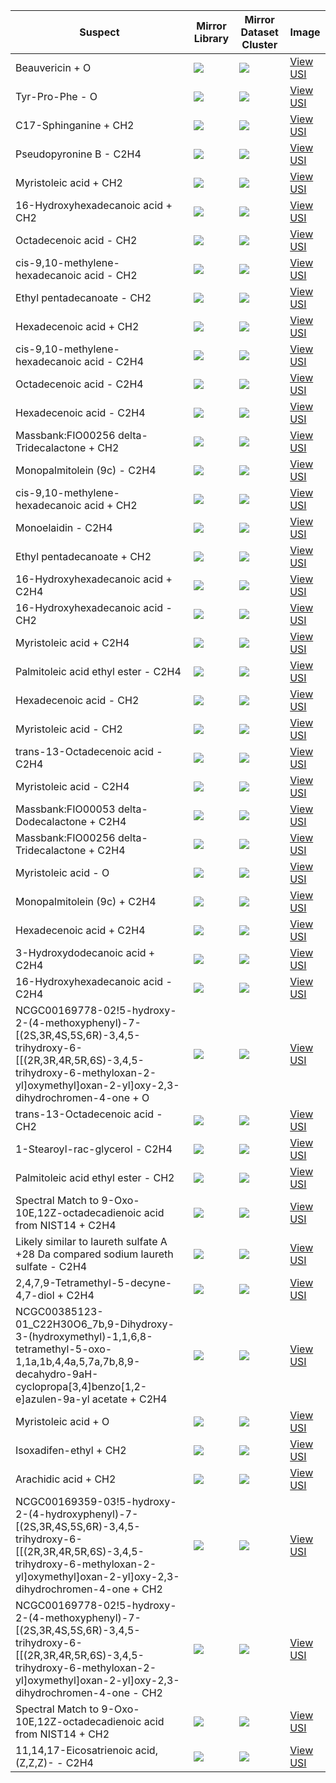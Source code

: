 Suspect | Mirror Library | Mirror Dataset Cluster | Image
--- | --- | --- | ---
Beauvericin + O | ![](https://metabolomics-usi.ucsd.edu/svg/mirror?usi1=mzspec:MSV000078547:121207_aby_J_DD_MS2.mzXML:scan:139&usi2=mzspec:GNPSLIBRARY:CCMSLIB00003416348&mz_min=50&mz_max=500) | ![](https://metabolomics-usi.ucsd.edu/svg/mirror?usi1=mzspec:MSV000078547:121207_aby_J_DD_MS2.mzXML:scan:139&usi2=mzspec:MSV000084314:MSV000078547.mgf:scan:1520&mz_min=50&mz_max=500) | [View USI](https://metabolomics-usi.ucsd.edu/svg/?usi=mzspec:MSV000078547:121207_aby_J_DD_MS2.mzXML:scan:139&mz_min=50&mz_max=500)
Tyr-Pro-Phe - O | ![](https://metabolomics-usi.ucsd.edu/svg/mirror?usi1=mzspec:MSV000078547:fi1026d_FT-it.mzXML:scan:132&usi2=mzspec:GNPSLIBRARY:CCMSLIB00003729791&mz_min=50&mz_max=500) | ![](https://metabolomics-usi.ucsd.edu/svg/mirror?usi1=mzspec:MSV000078547:fi1026d_FT-it.mzXML:scan:132&usi2=mzspec:MSV000084314:MSV000078547.mgf:scan:410&mz_min=50&mz_max=500) | [View USI](https://metabolomics-usi.ucsd.edu/svg/?usi=mzspec:MSV000078547:fi1026d_FT-it.mzXML:scan:132&mz_min=50&mz_max=500)
C17-Sphinganine + CH2 | ![](https://metabolomics-usi.ucsd.edu/svg/mirror?usi1=mzspec:MSV000078547:121207_proximicin_B_DD_MS2.mzXML:scan:34&usi2=mzspec:GNPSLIBRARY:CCMSLIB00000579284&mz_min=50&mz_max=500) | ![](https://metabolomics-usi.ucsd.edu/svg/mirror?usi1=mzspec:MSV000078547:121207_proximicin_B_DD_MS2.mzXML:scan:34&usi2=mzspec:MSV000084314:MSV000078547.mgf:scan:147&mz_min=50&mz_max=500) | [View USI](https://metabolomics-usi.ucsd.edu/svg/?usi=mzspec:MSV000078547:121207_proximicin_B_DD_MS2.mzXML:scan:34&mz_min=50&mz_max=500)
Pseudopyronine B - C2H4 | ![](https://metabolomics-usi.ucsd.edu/svg/mirror?usi1=mzspec:MSV000078552:Pseudomonas_012712_Pseudomonas_3w11m1.mzXML:scan:162&usi2=mzspec:GNPSLIBRARY:CCMSLIB00000223956&mz_min=50&mz_max=500) | ![](https://metabolomics-usi.ucsd.edu/svg/mirror?usi1=mzspec:MSV000078552:Pseudomonas_012712_Pseudomonas_3w11m1.mzXML:scan:162&usi2=mzspec:MSV000084314:MSV000078552.mgf:scan:238&mz_min=50&mz_max=500) | [View USI](https://metabolomics-usi.ucsd.edu/svg/?usi=mzspec:MSV000078552:Pseudomonas_012712_Pseudomonas_3w11m1.mzXML:scan:162&mz_min=50&mz_max=500)
Myristoleic acid + CH2 | ![](https://metabolomics-usi.ucsd.edu/svg/mirror?usi1=mzspec:MSV000078556:1m__BC1_01_930.mzXML:scan:2753&usi2=mzspec:GNPSLIBRARY:CCMSLIB00003234062&mz_min=50&mz_max=500) | ![](https://metabolomics-usi.ucsd.edu/svg/mirror?usi1=mzspec:MSV000078556:1m__BC1_01_930.mzXML:scan:2753&usi2=mzspec:MSV000084314:MSV000078556.mgf:scan:137879&mz_min=50&mz_max=500) | [View USI](https://metabolomics-usi.ucsd.edu/svg/?usi=mzspec:MSV000078556:1m__BC1_01_930.mzXML:scan:2753&mz_min=50&mz_max=500)
16-Hydroxyhexadecanoic acid + CH2 | ![](https://metabolomics-usi.ucsd.edu/svg/mirror?usi1=mzspec:MSV000078556:m15__BA7_01_2236.mzXML:scan:3020&usi2=mzspec:GNPSLIBRARY:CCMSLIB00003527360&mz_min=50&mz_max=500) | ![](https://metabolomics-usi.ucsd.edu/svg/mirror?usi1=mzspec:MSV000078556:m15__BA7_01_2236.mzXML:scan:3020&usi2=mzspec:MSV000084314:MSV000078556.mgf:scan:246914&mz_min=50&mz_max=500) | [View USI](https://metabolomics-usi.ucsd.edu/svg/?usi=mzspec:MSV000078556:m15__BA7_01_2236.mzXML:scan:3020&mz_min=50&mz_max=500)
Octadecenoic acid - CH2 | ![](https://metabolomics-usi.ucsd.edu/svg/mirror?usi1=mzspec:MSV000078556:m15__BA7_01_2236.mzXML:scan:3020&usi2=mzspec:GNPSLIBRARY:CCMSLIB00000075360&mz_min=50&mz_max=500) | ![](https://metabolomics-usi.ucsd.edu/svg/mirror?usi1=mzspec:MSV000078556:m15__BA7_01_2236.mzXML:scan:3020&usi2=mzspec:MSV000084314:MSV000078556.mgf:scan:413118&mz_min=50&mz_max=500) | [View USI](https://metabolomics-usi.ucsd.edu/svg/?usi=mzspec:MSV000078556:m15__BA7_01_2236.mzXML:scan:3020&mz_min=50&mz_max=500)
cis-9,10-methylene-hexadecanoic acid - CH2 | ![](https://metabolomics-usi.ucsd.edu/svg/mirror?usi1=mzspec:MSV000078556:m15__BA8_01_2237.mzXML:scan:2887&usi2=mzspec:GNPSLIBRARY:CCMSLIB00000075362&mz_min=50&mz_max=500) | ![](https://metabolomics-usi.ucsd.edu/svg/mirror?usi1=mzspec:MSV000078556:m15__BA8_01_2237.mzXML:scan:2887&usi2=mzspec:MSV000084314:MSV000078556.mgf:scan:342805&mz_min=50&mz_max=500) | [View USI](https://metabolomics-usi.ucsd.edu/svg/?usi=mzspec:MSV000078556:m15__BA8_01_2237.mzXML:scan:2887&mz_min=50&mz_max=500)
Ethyl pentadecanoate - CH2 | ![](https://metabolomics-usi.ucsd.edu/svg/mirror?usi1=mzspec:MSV000078556:1m__BB11_01_928.mzXML:scan:2601&usi2=mzspec:GNPSLIBRARY:CCMSLIB00003568840&mz_min=50&mz_max=500) | ![](https://metabolomics-usi.ucsd.edu/svg/mirror?usi1=mzspec:MSV000078556:1m__BB11_01_928.mzXML:scan:2601&usi2=mzspec:MSV000084314:MSV000078556.mgf:scan:116779&mz_min=50&mz_max=500) | [View USI](https://metabolomics-usi.ucsd.edu/svg/?usi=mzspec:MSV000078556:1m__BB11_01_928.mzXML:scan:2601&mz_min=50&mz_max=500)
Hexadecenoic acid + CH2 | ![](https://metabolomics-usi.ucsd.edu/svg/mirror?usi1=mzspec:MSV000078556:m15__BA6_01_2235.mzXML:scan:3022&usi2=mzspec:GNPSLIBRARY:CCMSLIB00000075361&mz_min=50&mz_max=500) | ![](https://metabolomics-usi.ucsd.edu/svg/mirror?usi1=mzspec:MSV000078556:m15__BA6_01_2235.mzXML:scan:3022&usi2=mzspec:MSV000084314:MSV000078556.mgf:scan:248332&mz_min=50&mz_max=500) | [View USI](https://metabolomics-usi.ucsd.edu/svg/?usi=mzspec:MSV000078556:m15__BA6_01_2235.mzXML:scan:3022&mz_min=50&mz_max=500)
cis-9,10-methylene-hexadecanoic acid - C2H4 | ![](https://metabolomics-usi.ucsd.edu/svg/mirror?usi1=mzspec:MSV000078556:1m__BH10_01_999.mzXML:scan:2761&usi2=mzspec:GNPSLIBRARY:CCMSLIB00000075362&mz_min=50&mz_max=500) | ![](https://metabolomics-usi.ucsd.edu/svg/mirror?usi1=mzspec:MSV000078556:1m__BH10_01_999.mzXML:scan:2761&usi2=mzspec:MSV000084314:MSV000078556.mgf:scan:341947&mz_min=50&mz_max=500) | [View USI](https://metabolomics-usi.ucsd.edu/svg/?usi=mzspec:MSV000078556:1m__BH10_01_999.mzXML:scan:2761&mz_min=50&mz_max=500)
Octadecenoic acid - C2H4 | ![](https://metabolomics-usi.ucsd.edu/svg/mirror?usi1=mzspec:MSV000078556:m15__BA10_01_2239.mzXML:scan:2877&usi2=mzspec:GNPSLIBRARY:CCMSLIB00000075360&mz_min=50&mz_max=500) | ![](https://metabolomics-usi.ucsd.edu/svg/mirror?usi1=mzspec:MSV000078556:m15__BA10_01_2239.mzXML:scan:2877&usi2=mzspec:MSV000084314:MSV000078556.mgf:scan:413118&mz_min=50&mz_max=500) | [View USI](https://metabolomics-usi.ucsd.edu/svg/?usi=mzspec:MSV000078556:m15__BA10_01_2239.mzXML:scan:2877&mz_min=50&mz_max=500)
Hexadecenoic acid - C2H4 | ![](https://metabolomics-usi.ucsd.edu/svg/mirror?usi1=mzspec:MSV000078556:m15__BF1_01_2290.mzXML:scan:2584&usi2=mzspec:GNPSLIBRARY:CCMSLIB00000075361&mz_min=50&mz_max=500) | ![](https://metabolomics-usi.ucsd.edu/svg/mirror?usi1=mzspec:MSV000078556:m15__BF1_01_2290.mzXML:scan:2584&usi2=mzspec:MSV000084314:MSV000078556.mgf:scan:247657&mz_min=50&mz_max=500) | [View USI](https://metabolomics-usi.ucsd.edu/svg/?usi=mzspec:MSV000078556:m15__BF1_01_2290.mzXML:scan:2584&mz_min=50&mz_max=500)
Massbank:FIO00256 delta-Tridecalactone + CH2 | ![](https://metabolomics-usi.ucsd.edu/svg/mirror?usi1=mzspec:MSV000078556:13m__BB8_01_2042.mzXML:scan:2611&usi2=mzspec:GNPSLIBRARY:CCMSLIB00000213944&mz_min=50&mz_max=500) | ![](https://metabolomics-usi.ucsd.edu/svg/mirror?usi1=mzspec:MSV000078556:13m__BB8_01_2042.mzXML:scan:2611&usi2=mzspec:MSV000084314:MSV000078556.mgf:scan:89142&mz_min=50&mz_max=500) | [View USI](https://metabolomics-usi.ucsd.edu/svg/?usi=mzspec:MSV000078556:13m__BB8_01_2042.mzXML:scan:2611&mz_min=50&mz_max=500)
Monopalmitolein (9c) - C2H4 | ![](https://metabolomics-usi.ucsd.edu/svg/mirror?usi1=mzspec:MSV000078556:m15__BA9_01_2238.mzXML:scan:2400&usi2=mzspec:GNPSLIBRARY:CCMSLIB00003302671&mz_min=50&mz_max=500) | ![](https://metabolomics-usi.ucsd.edu/svg/mirror?usi1=mzspec:MSV000078556:m15__BA9_01_2238.mzXML:scan:2400&usi2=mzspec:MSV000084314:MSV000078556.mgf:scan:673362&mz_min=50&mz_max=500) | [View USI](https://metabolomics-usi.ucsd.edu/svg/?usi=mzspec:MSV000078556:m15__BA9_01_2238.mzXML:scan:2400&mz_min=50&mz_max=500)
cis-9,10-methylene-hexadecanoic acid + CH2 | ![](https://metabolomics-usi.ucsd.edu/svg/mirror?usi1=mzspec:MSV000078556:4m__BA10_01_1216.mzXML:scan:3138&usi2=mzspec:GNPSLIBRARY:CCMSLIB00000075362&mz_min=50&mz_max=500) | ![](https://metabolomics-usi.ucsd.edu/svg/mirror?usi1=mzspec:MSV000078556:4m__BA10_01_1216.mzXML:scan:3138&usi2=mzspec:MSV000084314:MSV000078556.mgf:scan:342004&mz_min=50&mz_max=500) | [View USI](https://metabolomics-usi.ucsd.edu/svg/?usi=mzspec:MSV000078556:4m__BA10_01_1216.mzXML:scan:3138&mz_min=50&mz_max=500)
Monoelaidin - C2H4 | ![](https://metabolomics-usi.ucsd.edu/svg/mirror?usi1=mzspec:MSV000078556:4m__BC9_01_1239.mzXML:scan:2709&usi2=mzspec:GNPSLIBRARY:CCMSLIB00003309772&mz_min=50&mz_max=500) | ![](https://metabolomics-usi.ucsd.edu/svg/mirror?usi1=mzspec:MSV000078556:4m__BC9_01_1239.mzXML:scan:2709&usi2=mzspec:MSV000084314:MSV000078556.mgf:scan:836139&mz_min=50&mz_max=500) | [View USI](https://metabolomics-usi.ucsd.edu/svg/?usi=mzspec:MSV000078556:4m__BC9_01_1239.mzXML:scan:2709&mz_min=50&mz_max=500)
Ethyl pentadecanoate + CH2 | ![](https://metabolomics-usi.ucsd.edu/svg/mirror?usi1=mzspec:MSV000078556:13m__BA5_01_2027.mzXML:scan:304&usi2=mzspec:GNPSLIBRARY:CCMSLIB00003568854&mz_min=50&mz_max=500) | ![](https://metabolomics-usi.ucsd.edu/svg/mirror?usi1=mzspec:MSV000078556:13m__BA5_01_2027.mzXML:scan:304&usi2=mzspec:MSV000084314:MSV000078556.mgf:scan:208240&mz_min=50&mz_max=500) | [View USI](https://metabolomics-usi.ucsd.edu/svg/?usi=mzspec:MSV000078556:13m__BA5_01_2027.mzXML:scan:304&mz_min=50&mz_max=500)
16-Hydroxyhexadecanoic acid + C2H4 | ![](https://metabolomics-usi.ucsd.edu/svg/mirror?usi1=mzspec:MSV000078556:5m__BE5_01_1359.mzXML:scan:3123&usi2=mzspec:GNPSLIBRARY:CCMSLIB00003527360&mz_min=50&mz_max=500) | ![](https://metabolomics-usi.ucsd.edu/svg/mirror?usi1=mzspec:MSV000078556:5m__BE5_01_1359.mzXML:scan:3123&usi2=mzspec:MSV000084314:MSV000078556.mgf:scan:246914&mz_min=50&mz_max=500) | [View USI](https://metabolomics-usi.ucsd.edu/svg/?usi=mzspec:MSV000078556:5m__BE5_01_1359.mzXML:scan:3123&mz_min=50&mz_max=500)
16-Hydroxyhexadecanoic acid - CH2 | ![](https://metabolomics-usi.ucsd.edu/svg/mirror?usi1=mzspec:MSV000078556:m15__BA5_01_2234.mzXML:scan:2740&usi2=mzspec:GNPSLIBRARY:CCMSLIB00003527360&mz_min=50&mz_max=500) | ![](https://metabolomics-usi.ucsd.edu/svg/mirror?usi1=mzspec:MSV000078556:m15__BA5_01_2234.mzXML:scan:2740&usi2=mzspec:MSV000084314:MSV000078556.mgf:scan:246914&mz_min=50&mz_max=500) | [View USI](https://metabolomics-usi.ucsd.edu/svg/?usi=mzspec:MSV000078556:m15__BA5_01_2234.mzXML:scan:2740&mz_min=50&mz_max=500)
Myristoleic acid + C2H4 | ![](https://metabolomics-usi.ucsd.edu/svg/mirror?usi1=mzspec:MSV000078556:11m__BD2_01_1856.mzXML:scan:2887&usi2=mzspec:GNPSLIBRARY:CCMSLIB00003234062&mz_min=50&mz_max=500) | ![](https://metabolomics-usi.ucsd.edu/svg/mirror?usi1=mzspec:MSV000078556:11m__BD2_01_1856.mzXML:scan:2887&usi2=mzspec:MSV000084314:MSV000078556.mgf:scan:137879&mz_min=50&mz_max=500) | [View USI](https://metabolomics-usi.ucsd.edu/svg/?usi=mzspec:MSV000078556:11m__BD2_01_1856.mzXML:scan:2887&mz_min=50&mz_max=500)
Palmitoleic acid ethyl ester - C2H4 | ![](https://metabolomics-usi.ucsd.edu/svg/mirror?usi1=mzspec:MSV000078556:13m__BB3_01_2037.mzXML:scan:2901&usi2=mzspec:GNPSLIBRARY:CCMSLIB00003354404&mz_min=50&mz_max=500) | ![](https://metabolomics-usi.ucsd.edu/svg/mirror?usi1=mzspec:MSV000078556:13m__BB3_01_2037.mzXML:scan:2901&usi2=mzspec:MSV000084314:MSV000078556.mgf:scan:414364&mz_min=50&mz_max=500) | [View USI](https://metabolomics-usi.ucsd.edu/svg/?usi=mzspec:MSV000078556:13m__BB3_01_2037.mzXML:scan:2901&mz_min=50&mz_max=500)
Hexadecenoic acid - CH2 | ![](https://metabolomics-usi.ucsd.edu/svg/mirror?usi1=mzspec:MSV000078556:1m__BC2_01_931.mzXML:scan:2729&usi2=mzspec:GNPSLIBRARY:CCMSLIB00000075361&mz_min=50&mz_max=500) | ![](https://metabolomics-usi.ucsd.edu/svg/mirror?usi1=mzspec:MSV000078556:1m__BC2_01_931.mzXML:scan:2729&usi2=mzspec:MSV000084314:MSV000078556.mgf:scan:247221&mz_min=50&mz_max=500) | [View USI](https://metabolomics-usi.ucsd.edu/svg/?usi=mzspec:MSV000078556:1m__BC2_01_931.mzXML:scan:2729&mz_min=50&mz_max=500)
Myristoleic acid - CH2 | ![](https://metabolomics-usi.ucsd.edu/svg/mirror?usi1=mzspec:MSV000078556:m15__BA6_01_2235.mzXML:scan:2438&usi2=mzspec:GNPSLIBRARY:CCMSLIB00003478778&mz_min=50&mz_max=500) | ![](https://metabolomics-usi.ucsd.edu/svg/mirror?usi1=mzspec:MSV000078556:m15__BA6_01_2235.mzXML:scan:2438&usi2=mzspec:MSV000084314:MSV000078556.mgf:scan:133606&mz_min=50&mz_max=500) | [View USI](https://metabolomics-usi.ucsd.edu/svg/?usi=mzspec:MSV000078556:m15__BA6_01_2235.mzXML:scan:2438&mz_min=50&mz_max=500)
trans-13-Octadecenoic acid - C2H4 | ![](https://metabolomics-usi.ucsd.edu/svg/mirror?usi1=mzspec:MSV000078556:m15__BF3_01_2292.mzXML:scan:2882&usi2=mzspec:GNPSLIBRARY:CCMSLIB00003722195&mz_min=50&mz_max=500) | ![](https://metabolomics-usi.ucsd.edu/svg/mirror?usi1=mzspec:MSV000078556:m15__BF3_01_2292.mzXML:scan:2882&usi2=mzspec:MSV000084314:MSV000078556.mgf:scan:413741&mz_min=50&mz_max=500) | [View USI](https://metabolomics-usi.ucsd.edu/svg/?usi=mzspec:MSV000078556:m15__BF3_01_2292.mzXML:scan:2882&mz_min=50&mz_max=500)
Myristoleic acid - C2H4 | ![](https://metabolomics-usi.ucsd.edu/svg/mirror?usi1=mzspec:MSV000078556:m15__BA4_01_2233.mzXML:scan:2270&usi2=mzspec:GNPSLIBRARY:CCMSLIB00003478778&mz_min=50&mz_max=500) | ![](https://metabolomics-usi.ucsd.edu/svg/mirror?usi1=mzspec:MSV000078556:m15__BA4_01_2233.mzXML:scan:2270&usi2=mzspec:MSV000084314:MSV000078556.mgf:scan:138096&mz_min=50&mz_max=500) | [View USI](https://metabolomics-usi.ucsd.edu/svg/?usi=mzspec:MSV000078556:m15__BA4_01_2233.mzXML:scan:2270&mz_min=50&mz_max=500)
Massbank:FIO00053 delta-Dodecalactone + C2H4 | ![](https://metabolomics-usi.ucsd.edu/svg/mirror?usi1=mzspec:MSV000078556:13m__BA1_01_2023.mzXML:scan:2599&usi2=mzspec:GNPSLIBRARY:CCMSLIB00000213680&mz_min=50&mz_max=500) | ![](https://metabolomics-usi.ucsd.edu/svg/mirror?usi1=mzspec:MSV000078556:13m__BA1_01_2023.mzXML:scan:2599&usi2=mzspec:MSV000084314:MSV000078556.mgf:scan:43603&mz_min=50&mz_max=500) | [View USI](https://metabolomics-usi.ucsd.edu/svg/?usi=mzspec:MSV000078556:13m__BA1_01_2023.mzXML:scan:2599&mz_min=50&mz_max=500)
Massbank:FIO00256 delta-Tridecalactone + C2H4 | ![](https://metabolomics-usi.ucsd.edu/svg/mirror?usi1=mzspec:MSV000078556:4m__BB8_01_1226.mzXML:scan:2747&usi2=mzspec:GNPSLIBRARY:CCMSLIB00000213944&mz_min=50&mz_max=500) | ![](https://metabolomics-usi.ucsd.edu/svg/mirror?usi1=mzspec:MSV000078556:4m__BB8_01_1226.mzXML:scan:2747&usi2=mzspec:MSV000084314:MSV000078556.mgf:scan:89142&mz_min=50&mz_max=500) | [View USI](https://metabolomics-usi.ucsd.edu/svg/?usi=mzspec:MSV000078556:4m__BB8_01_1226.mzXML:scan:2747&mz_min=50&mz_max=500)
Myristoleic acid - O | ![](https://metabolomics-usi.ucsd.edu/svg/mirror?usi1=mzspec:MSV000078556:2m__BF4_01_1069.mzXML:scan:1115&usi2=mzspec:GNPSLIBRARY:CCMSLIB00003478778&mz_min=50&mz_max=500) | ![](https://metabolomics-usi.ucsd.edu/svg/mirror?usi1=mzspec:MSV000078556:2m__BF4_01_1069.mzXML:scan:1115&usi2=mzspec:MSV000084314:MSV000078556.mgf:scan:138080&mz_min=50&mz_max=500) | [View USI](https://metabolomics-usi.ucsd.edu/svg/?usi=mzspec:MSV000078556:2m__BF4_01_1069.mzXML:scan:1115&mz_min=50&mz_max=500)
Monopalmitolein (9c) + C2H4 | ![](https://metabolomics-usi.ucsd.edu/svg/mirror?usi1=mzspec:MSV000078556:13m__BA5_01_2027.mzXML:scan:2966&usi2=mzspec:GNPSLIBRARY:CCMSLIB00003302671&mz_min=50&mz_max=500) | ![](https://metabolomics-usi.ucsd.edu/svg/mirror?usi1=mzspec:MSV000078556:13m__BA5_01_2027.mzXML:scan:2966&usi2=mzspec:MSV000084314:MSV000078556.mgf:scan:673977&mz_min=50&mz_max=500) | [View USI](https://metabolomics-usi.ucsd.edu/svg/?usi=mzspec:MSV000078556:13m__BA5_01_2027.mzXML:scan:2966&mz_min=50&mz_max=500)
Hexadecenoic acid + C2H4 | ![](https://metabolomics-usi.ucsd.edu/svg/mirror?usi1=mzspec:MSV000078556:4m__BB7_01_1225.mzXML:scan:3131&usi2=mzspec:GNPSLIBRARY:CCMSLIB00000075361&mz_min=50&mz_max=500) | ![](https://metabolomics-usi.ucsd.edu/svg/mirror?usi1=mzspec:MSV000078556:4m__BB7_01_1225.mzXML:scan:3131&usi2=mzspec:MSV000084314:MSV000078556.mgf:scan:248332&mz_min=50&mz_max=500) | [View USI](https://metabolomics-usi.ucsd.edu/svg/?usi=mzspec:MSV000078556:4m__BB7_01_1225.mzXML:scan:3131&mz_min=50&mz_max=500)
3-Hydroxydodecanoic acid + C2H4 | ![](https://metabolomics-usi.ucsd.edu/svg/mirror?usi1=mzspec:MSV000078556:m15__BA7_01_2236.mzXML:scan:2590&usi2=mzspec:GNPSLIBRARY:CCMSLIB00003186584&mz_min=50&mz_max=500) | ![](https://metabolomics-usi.ucsd.edu/svg/mirror?usi1=mzspec:MSV000078556:m15__BA7_01_2236.mzXML:scan:2590&usi2=mzspec:MSV000084314:MSV000078556.mgf:scan:46232&mz_min=50&mz_max=500) | [View USI](https://metabolomics-usi.ucsd.edu/svg/?usi=mzspec:MSV000078556:m15__BA7_01_2236.mzXML:scan:2590&mz_min=50&mz_max=500)
16-Hydroxyhexadecanoic acid - C2H4 | ![](https://metabolomics-usi.ucsd.edu/svg/mirror?usi1=mzspec:MSV000078556:m15__BC11_01_2264.mzXML:scan:2604&usi2=mzspec:GNPSLIBRARY:CCMSLIB00003527360&mz_min=50&mz_max=500) | ![](https://metabolomics-usi.ucsd.edu/svg/mirror?usi1=mzspec:MSV000078556:m15__BC11_01_2264.mzXML:scan:2604&usi2=mzspec:MSV000084314:MSV000078556.mgf:scan:247017&mz_min=50&mz_max=500) | [View USI](https://metabolomics-usi.ucsd.edu/svg/?usi=mzspec:MSV000078556:m15__BC11_01_2264.mzXML:scan:2604&mz_min=50&mz_max=500)
NCGC00169778-02!5-hydroxy-2-(4-methoxyphenyl)-7-[(2S,3R,4S,5S,6R)-3,4,5-trihydroxy-6-[[(2R,3R,4R,5R,6S)-3,4,5-trihydroxy-6-methyloxan-2-yl]oxymethyl]oxan-2-yl]oxy-2,3-dihydrochromen-4-one + O | ![](https://metabolomics-usi.ucsd.edu/svg/mirror?usi1=mzspec:MSV000078556:11m__BC10_01_1852.mzXML:scan:1120&usi2=mzspec:GNPSLIBRARY:CCMSLIB00000848477&mz_min=50&mz_max=500) | ![](https://metabolomics-usi.ucsd.edu/svg/mirror?usi1=mzspec:MSV000078556:11m__BC10_01_1852.mzXML:scan:1120&usi2=mzspec:MSV000084314:MSV000078556.mgf:scan:1543094&mz_min=50&mz_max=500) | [View USI](https://metabolomics-usi.ucsd.edu/svg/?usi=mzspec:MSV000078556:11m__BC10_01_1852.mzXML:scan:1120&mz_min=50&mz_max=500)
trans-13-Octadecenoic acid - CH2 | ![](https://metabolomics-usi.ucsd.edu/svg/mirror?usi1=mzspec:MSV000078556:m15__BA7_01_2236.mzXML:scan:2978&usi2=mzspec:GNPSLIBRARY:CCMSLIB00003722195&mz_min=50&mz_max=500) | ![](https://metabolomics-usi.ucsd.edu/svg/mirror?usi1=mzspec:MSV000078556:m15__BA7_01_2236.mzXML:scan:2978&usi2=mzspec:MSV000084314:MSV000078556.mgf:scan:413046&mz_min=50&mz_max=500) | [View USI](https://metabolomics-usi.ucsd.edu/svg/?usi=mzspec:MSV000078556:m15__BA7_01_2236.mzXML:scan:2978&mz_min=50&mz_max=500)
1-Stearoyl-rac-glycerol - C2H4 | ![](https://metabolomics-usi.ucsd.edu/svg/mirror?usi1=mzspec:MSV000078556:1m__BA8_01_913.mzXML:scan:2898&usi2=mzspec:GNPSLIBRARY:CCMSLIB00003185828&mz_min=50&mz_max=500) | ![](https://metabolomics-usi.ucsd.edu/svg/mirror?usi1=mzspec:MSV000078556:1m__BA8_01_913.mzXML:scan:2898&usi2=mzspec:MSV000084314:MSV000078556.mgf:scan:842148&mz_min=50&mz_max=500) | [View USI](https://metabolomics-usi.ucsd.edu/svg/?usi=mzspec:MSV000078556:1m__BA8_01_913.mzXML:scan:2898&mz_min=50&mz_max=500)
Palmitoleic acid ethyl ester - CH2 | ![](https://metabolomics-usi.ucsd.edu/svg/mirror?usi1=mzspec:MSV000078556:m15__BA1_01_2230.mzXML:scan:2745&usi2=mzspec:GNPSLIBRARY:CCMSLIB00003354442&mz_min=50&mz_max=500) | ![](https://metabolomics-usi.ucsd.edu/svg/mirror?usi1=mzspec:MSV000078556:m15__BA1_01_2230.mzXML:scan:2745&usi2=mzspec:MSV000084314:MSV000078556.mgf:scan:174116&mz_min=50&mz_max=500) | [View USI](https://metabolomics-usi.ucsd.edu/svg/?usi=mzspec:MSV000078556:m15__BA1_01_2230.mzXML:scan:2745&mz_min=50&mz_max=500)
Spectral Match to 9-Oxo-10E,12Z-octadecadienoic acid from NIST14 + C2H4 | ![](https://metabolomics-usi.ucsd.edu/svg/mirror?usi1=mzspec:MSV000078556:1m__BB11_01_928.mzXML:scan:2930&usi2=mzspec:GNPSLIBRARY:CCMSLIB00003136345&mz_min=50&mz_max=500) | ![](https://metabolomics-usi.ucsd.edu/svg/mirror?usi1=mzspec:MSV000078556:1m__BB11_01_928.mzXML:scan:2930&usi2=mzspec:MSV000084314:MSV000078556.mgf:scan:484532&mz_min=50&mz_max=500) | [View USI](https://metabolomics-usi.ucsd.edu/svg/?usi=mzspec:MSV000078556:1m__BB11_01_928.mzXML:scan:2930&mz_min=50&mz_max=500)
Likely similar to laureth sulfate A +28 Da compared sodium laureth sulfate - C2H4 | ![](https://metabolomics-usi.ucsd.edu/svg/mirror?usi1=mzspec:MSV000078556:BP1_SLES_BB1_01_6430.mzXML:scan:2339&usi2=mzspec:GNPSLIBRARY:CCMSLIB00000478609&mz_min=50&mz_max=500) | ![](https://metabolomics-usi.ucsd.edu/svg/mirror?usi1=mzspec:MSV000078556:BP1_SLES_BB1_01_6430.mzXML:scan:2339&usi2=mzspec:MSV000084314:MSV000078556.mgf:scan:959509&mz_min=50&mz_max=500) | [View USI](https://metabolomics-usi.ucsd.edu/svg/?usi=mzspec:MSV000078556:BP1_SLES_BB1_01_6430.mzXML:scan:2339&mz_min=50&mz_max=500)
2,4,7,9-Tetramethyl-5-decyne-4,7-diol + C2H4 | ![](https://metabolomics-usi.ucsd.edu/svg/mirror?usi1=mzspec:MSV000078556:m15__BC9_01_2262.mzXML:scan:2886&usi2=mzspec:GNPSLIBRARY:CCMSLIB00003304570&mz_min=50&mz_max=500) | ![](https://metabolomics-usi.ucsd.edu/svg/mirror?usi1=mzspec:MSV000078556:m15__BC9_01_2262.mzXML:scan:2886&usi2=mzspec:MSV000084314:MSV000078556.mgf:scan:76147&mz_min=50&mz_max=500) | [View USI](https://metabolomics-usi.ucsd.edu/svg/?usi=mzspec:MSV000078556:m15__BC9_01_2262.mzXML:scan:2886&mz_min=50&mz_max=500)
NCGC00385123-01_C22H30O6_7b,9-Dihydroxy-3-(hydroxymethyl)-1,1,6,8-tetramethyl-5-oxo-1,1a,1b,4,4a,5,7a,7b,8,9-decahydro-9aH-cyclopropa[3,4]benzo[1,2-e]azulen-9a-yl acetate + C2H4 | ![](https://metabolomics-usi.ucsd.edu/svg/mirror?usi1=mzspec:MSV000078556:m15__BG10_01_2311.mzXML:scan:2017&usi2=mzspec:GNPSLIBRARY:CCMSLIB00000853386&mz_min=50&mz_max=500) | ![](https://metabolomics-usi.ucsd.edu/svg/mirror?usi1=mzspec:MSV000078556:m15__BG10_01_2311.mzXML:scan:2017&usi2=mzspec:MSV000084314:MSV000078556.mgf:scan:1130101&mz_min=50&mz_max=500) | [View USI](https://metabolomics-usi.ucsd.edu/svg/?usi=mzspec:MSV000078556:m15__BG10_01_2311.mzXML:scan:2017&mz_min=50&mz_max=500)
Myristoleic acid + O | ![](https://metabolomics-usi.ucsd.edu/svg/mirror?usi1=mzspec:MSV000078556:3m__BF3_01_1168.mzXML:scan:1330&usi2=mzspec:GNPSLIBRARY:CCMSLIB00003478803&mz_min=50&mz_max=500) | ![](https://metabolomics-usi.ucsd.edu/svg/mirror?usi1=mzspec:MSV000078556:3m__BF3_01_1168.mzXML:scan:1330&usi2=mzspec:MSV000084314:MSV000078556.mgf:scan:76146&mz_min=50&mz_max=500) | [View USI](https://metabolomics-usi.ucsd.edu/svg/?usi=mzspec:MSV000078556:3m__BF3_01_1168.mzXML:scan:1330&mz_min=50&mz_max=500)
Isoxadifen-ethyl + CH2 | ![](https://metabolomics-usi.ucsd.edu/svg/mirror?usi1=mzspec:MSV000078556:BP5_Octocrylene_01_6122.mzXML:scan:2040&usi2=mzspec:GNPSLIBRARY:CCMSLIB00003562356&mz_min=50&mz_max=500) | ![](https://metabolomics-usi.ucsd.edu/svg/mirror?usi1=mzspec:MSV000078556:BP5_Octocrylene_01_6122.mzXML:scan:2040&usi2=mzspec:MSV000084314:MSV000078556.mgf:scan:231797&mz_min=50&mz_max=500) | [View USI](https://metabolomics-usi.ucsd.edu/svg/?usi=mzspec:MSV000078556:BP5_Octocrylene_01_6122.mzXML:scan:2040&mz_min=50&mz_max=500)
Arachidic acid + CH2 | ![](https://metabolomics-usi.ucsd.edu/svg/mirror?usi1=mzspec:MSV000078556:4m__BA2_01_1208.mzXML:scan:2795&usi2=mzspec:GNPSLIBRARY:CCMSLIB00003720466&mz_min=50&mz_max=500) | ![](https://metabolomics-usi.ucsd.edu/svg/mirror?usi1=mzspec:MSV000078556:4m__BA2_01_1208.mzXML:scan:2795&usi2=mzspec:MSV000084314:MSV000078556.mgf:scan:91468&mz_min=50&mz_max=500) | [View USI](https://metabolomics-usi.ucsd.edu/svg/?usi=mzspec:MSV000078556:4m__BA2_01_1208.mzXML:scan:2795&mz_min=50&mz_max=500)
NCGC00169359-03!5-hydroxy-2-(4-hydroxyphenyl)-7-[(2S,3R,4S,5S,6R)-3,4,5-trihydroxy-6-[[(2R,3R,4R,5R,6S)-3,4,5-trihydroxy-6-methyloxan-2-yl]oxymethyl]oxan-2-yl]oxy-2,3-dihydrochromen-4-one + CH2 | ![](https://metabolomics-usi.ucsd.edu/svg/mirror?usi1=mzspec:MSV000078556:11m__BD4_01_1858.mzXML:scan:1304&usi2=mzspec:GNPSLIBRARY:CCMSLIB00000848136&mz_min=50&mz_max=500) | ![](https://metabolomics-usi.ucsd.edu/svg/mirror?usi1=mzspec:MSV000078556:11m__BD4_01_1858.mzXML:scan:1304&usi2=mzspec:MSV000084314:MSV000078556.mgf:scan:1515220&mz_min=50&mz_max=500) | [View USI](https://metabolomics-usi.ucsd.edu/svg/?usi=mzspec:MSV000078556:11m__BD4_01_1858.mzXML:scan:1304&mz_min=50&mz_max=500)
NCGC00169778-02!5-hydroxy-2-(4-methoxyphenyl)-7-[(2S,3R,4S,5S,6R)-3,4,5-trihydroxy-6-[[(2R,3R,4R,5R,6S)-3,4,5-trihydroxy-6-methyloxan-2-yl]oxymethyl]oxan-2-yl]oxy-2,3-dihydrochromen-4-one - CH2 | ![](https://metabolomics-usi.ucsd.edu/svg/mirror?usi1=mzspec:MSV000078556:11m__BE6_01_1872.mzXML:scan:1067&usi2=mzspec:GNPSLIBRARY:CCMSLIB00000848477&mz_min=50&mz_max=500) | ![](https://metabolomics-usi.ucsd.edu/svg/mirror?usi1=mzspec:MSV000078556:11m__BE6_01_1872.mzXML:scan:1067&usi2=mzspec:MSV000084314:MSV000078556.mgf:scan:1543094&mz_min=50&mz_max=500) | [View USI](https://metabolomics-usi.ucsd.edu/svg/?usi=mzspec:MSV000078556:11m__BE6_01_1872.mzXML:scan:1067&mz_min=50&mz_max=500)
Spectral Match to 9-Oxo-10E,12Z-octadecadienoic acid from NIST14 + CH2 | ![](https://metabolomics-usi.ucsd.edu/svg/mirror?usi1=mzspec:MSV000078556:3m__BB10_01_1127.mzXML:scan:2482&usi2=mzspec:GNPSLIBRARY:CCMSLIB00003136345&mz_min=50&mz_max=500) | ![](https://metabolomics-usi.ucsd.edu/svg/mirror?usi1=mzspec:MSV000078556:3m__BB10_01_1127.mzXML:scan:2482&usi2=mzspec:MSV000084314:MSV000078556.mgf:scan:484692&mz_min=50&mz_max=500) | [View USI](https://metabolomics-usi.ucsd.edu/svg/?usi=mzspec:MSV000078556:3m__BB10_01_1127.mzXML:scan:2482&mz_min=50&mz_max=500)
11,14,17-Eicosatrienoic acid, (Z,Z,Z)- - C2H4 | ![](https://metabolomics-usi.ucsd.edu/svg/mirror?usi1=mzspec:MSV000078556:1m__BB11_01_928.mzXML:scan:2330&usi2=mzspec:GNPSLIBRARY:CCMSLIB00003354464&mz_min=50&mz_max=500) | ![](https://metabolomics-usi.ucsd.edu/svg/mirror?usi1=mzspec:MSV000078556:1m__BB11_01_928.mzXML:scan:2330&usi2=mzspec:MSV000084314:MSV000078556.mgf:scan:561130&mz_min=50&mz_max=500) | [View USI](https://metabolomics-usi.ucsd.edu/svg/?usi=mzspec:MSV000078556:1m__BB11_01_928.mzXML:scan:2330&mz_min=50&mz_max=500)